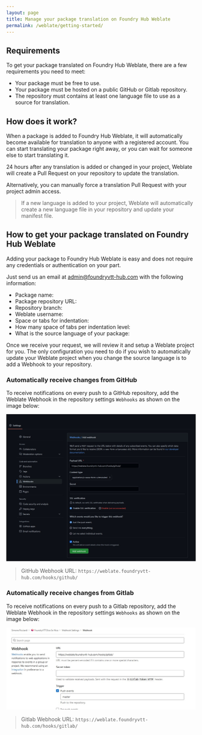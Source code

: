 ```yaml
---
layout: page
title: Manage your package translation on Foundry Hub Weblate
permalink: /weblate/getting-started/
---
```


## Requirements
To get your package translated on Foundry Hub Weblate, there are a few requirements you need to meet:
- Your package must be free to use.
- Your package must be hosted on a public GitHub or Gitlab repository.
- The repository must contains at least one language file to use as a source for translation.

## How does it work?
When a package is added to Foundry Hub Weblate, it will automatically become available for translation to anyone with a registered account. You can start translating your package right away, or you can wait for someone else to start translating it.  

24 hours after any translation is added or changed in your project, Weblate will create a Pull Request on your repository to update the translation.

Alternatively, you can manually force a translation Pull Request with your project admin access.

> If a new language is added to your project, Weblate will automatically create a new language file in your repository and update your manifest file.


## How to get your package translated on Foundry Hub Weblate
Adding your package to Foundry Hub Weblate is easy and does not require any credentials or authentication on your part.

Just send us an email at [admin@foundryvtt-hub.com](mailto:admin@foundryvtt-hub.com) with the following information:

- Package name:
- Package repository URL:
- Repository branch:
- Weblate username:
- Space or tabs for indentation:
- How many space of tabs per indentation level:
- What is the source language of your package:

Once we receive your request, we will review it and setup a Weblate project for you.
The only configuration you need to do if you wish to automatically update your Weblate project when you change the source language is to add a Webhook to your repository.

### Automatically receive changes from GitHub
To receive notifications on every push to a GitHub repository, add the Weblate Webhook in the repository settings `Webhooks` as shown on the image below:

![GitHub Webhook](../images/github_webhook.jpg)

> GitHub Webhook URL: `https://weblate.foundryvtt-hub.com/hooks/github/`

### Automatically receive changes from Gitlab
To receive notifications on every push to a Gitlab repository, add the Weblate Webhook in the repository settings `Webhooks` as shown on the image below:

![Gitlab Webhook](../images/gitlab_webhook.jpg)

> Gitlab Webhook URL: `https://weblate.foundryvtt-hub.com/hooks/gitlab/`
